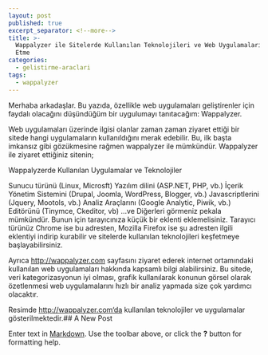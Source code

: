 ```yaml
---
layout: post
published: true
excerpt_separator: <!--more-->
title: >-
  Wappalyzer ile Sitelerde Kullanılan Teknolojileri ve Web Uygulamalarını Tespit
  Etme
categories:
  - gelistirme-araclari
tags:
  - wappalyzer
---
```

Merhaba arkadaşlar. Bu yazıda, özellikle  web uygulamaları geliştirenler için faydalı olacağını düşündüğüm bir uygulumayı tanıtacağım: Wappalyzer.

<!--more-->

Web uygulamaları üzerinde ilgisi olanlar zaman zaman ziyaret ettiği bir sitede hangi uygulamaların kullanıldığını merak edebilir. Bu, ilk başta imkansız gibi gözükmesine rağmen wappalyzer ile mümkündür. Wappalyzer ile ziyaret ettiğiniz sitenin;

Wappalyzerde Kullanılan Uygulamalar ve Teknolojiler

Sunucu türünü (Linux, Microsft)
Yazılım dilini (ASP.NET, PHP, vb.)
İçerik Yönetim Sistemini (Drupal, Joomla, WordPress, Blogger, vb.)
Javascriptlerini (Jquery, Mootols, vb.)
Analiz Araçlarını (Google Analytic, Piwik, vb.)
Editörünü (Tinymce, Ckeditor, vb)
…ve Diğerleri
görmeniz pekala mümkündür. Bunun için tarayıcınıza küçük bir eklenti eklemelisiniz. Tarayıcı türünüz Chrome ise bu adresten, Mozilla Firefox ise şu adresten ilgili eklentiyi indirip kurabilir ve sitelerde kullanılan teknolojileri keşfetmeye başlayabilirsiniz.

Ayrıca http://wappalyzer.com sayfasını ziyaret ederek internet ortamındaki kullanılan web uygulamaları hakkında kapsamlı bilgi alabilirsiniz. Bu sitede, veri kategorizasyonun iyi olması, grafik kullanılarak konunun görsel olarak özetlenmesi web uygulamalarını hızlı bir analiz yapmada size çok yardımcı olacaktır.

Resimde http://wappalyzer.com‘da kullanılan teknolojiler ve uygulamalar gösterilmektedir.## A New Post

Enter text in [Markdown](http://daringfireball.net/projects/markdown/). Use the toolbar above, or click the **?** button for formatting help.
